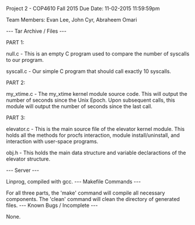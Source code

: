 Project 2 - COP4610 Fall 2015 Due Date: 11-02-2015 11:59:59pm

Team Members: Evan Lee, John Cyr, Abraheem Omari

--- Tar Archive / Files ---

PART 1:

null.c - This is an empty C program used to compare the number of syscalls to our program.

syscall.c - Our simple C program that should call exactly 10 syscalls.

PART 2:

my_xtime.c - The my_xtime kernel module source code. This will output the number of seconds
since the Unix Epoch. Upon subsequent calls, this module will output the number of seconds since the last call.

PART 3:

elevator.c - This is the main source file of the elevator kernel module. This holds all the methods for procfs interaction, module install/uninstall, and interaction with user-space programs.

obj.h - This holds the main data structure and variable declaractions of the elevator structure. 

--- Server ---

Linprog, compiled with gcc.
--- Makefile Commands ---

For all three parts, the 'make' command will compile all necessary components.
The 'clean' command will clean the directory of generated files.
--- Known Bugs / Incomplete ---

None.